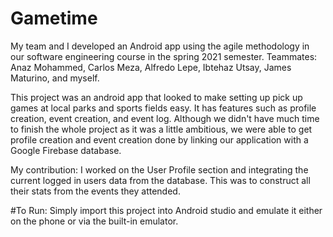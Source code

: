 # Gametime
My team and I developed an Android app using the agile methodology in our software engineering course in the spring 2021 semester. Teammates: Anaz Mohammed, Carlos Meza, Alfredo Lepe, Ibtehaz Utsay, James Maturino, and myself.

This project was an android app that looked to make setting up pick up games at local parks and sports fields easy. It has features such as profile creation, event creation, and event log. Although we didn't have much time to finish the whole project as it was a little ambitious, we were able to get profile creation and event creation done by linking our application with a Google Firebase database.

My contribution:
I worked on the User Profile section and integrating the current logged in users data from the database. This was to construct all their stats from the events they attended.

#To Run:
Simply import this project into Android studio and emulate it either on the phone or via the built-in emulator.
